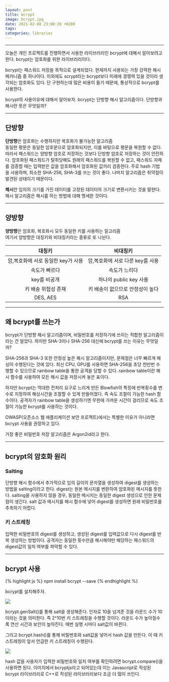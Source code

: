 ```yaml
---
layout: post
title: bcrypt
image: bcrypt.jpg
date: 2021-02-08 23:08:20 +0200
tags:
categories: libraries
---
```


***

오늘은 개인 프로젝트를 진행하면서 사용한 라이브러리인 bcrypt에 대해서 알아보려고 한다. 
bcrypt는 암호화를 위한 라이브러리이다.

bcrypt는 패스워드 저장을 목적으로 설계되었다. 현재까지 사용되는 가장 강력한 해시 메커니즘 중 하나이다. 이외에도 scrypt라는 bcrypt보다 미래에 경쟁력 있을 것이라 생각되는 암호화도 있다. 단 구현하는데 많은 비용이 들기 때문에, 통상적으로 bcrypt를 사용한다.

bcrypt의 사용이유에 대해서 알아보자. bcrypt는 단방향 해시 알고리즘이다. 단방향과 해시란 뜻은 무엇일까?

***

## 단방향

**단방향**은 암호화는 수행하지만 복호화가 불가능한 알고리즘  
동일한 평문은 동일한 암호문으로 암호화되지만, 이를 바탕으로 평문을 복원할 수 없다. 따라서 패스워드는 양방향 암호로 저장하는 것보다 단방향 암호로 저장하는 것이 안전하다. 암호화된 패스워드가 탈취당해도 원래의 패스워드를 복원할 수 없고, 패스워드 자체를 검증할 때는 입력받은 값을 암호화해서 암호화된 값끼리 검증한다. 주로 hash 기법을 사용하며, 최소한 SHA-256, SHA-3를 쓰는 것이 좋다. 나머지 알고리즘은 취약점이 발견된 상태이기 때문이다.

**해시**란 임의의 크기를 가진 데이터를 고정된 데이터의 크기로 변환시키는 것을 말한다. 해시 알고리즘은 해시를 하는 방법에 대해 명세한 것이다.

***

## 양방향
**양방향**은 암호화, 복호화시 모두 동일한 키를 사용하는 알고리즘  
여기서 양방향은 대칭키와 비대칭키라는 종류로 또 나뉜다.


|대칭키|비대칭키|
|:-----------------------------------:|:----------------------------------------------:|
|암,복호화에 서로 동일한 key가 사용| 암,복호화에 서로 다른 key를 사용|
|속도가 빠르다| 속도가 느리다|
|key를 비공개 | 하나의 public key 사용|
| 키 배송 위험성 존재  | 키 배송이 없으므로 안정성이 높다 |
|DES, AES | RSA|

***

## 왜 bcrypt를 쓰는가

bcrypt가 단방향 해시 알고리즘이며, 비밀번호를 저장하기에 쓰이는 적합한 알고리즘이라는 건 알았다. 하지만 SHA-3이나 SHA-256 대신에 bcrypt를 쓰는 이유는 무엇일까?

SHA-256과 SHA-3 또한 안정성 높은 해시 알고리즘이지만, 문제점은 너무 빠르게 해싱이 수행된다는 것에 있다. 최신 CPU, GPU를 사용하면 SHA-256을 초당 천만번 수행할 수 있으므로 rainbow table을 통한 공격을 당할 수 있다. rainbow table이란 해시 함수를 사용하여 모든 해시 값을 저장시켜 놓은 표이다.

하지만 bcrypt는 막대한 전처리 요구로 느리게 만든 Blowfish의 특징에 반복횟수를 변수로 지정하여 해싱시간을 조절할 수 있게 만들어졌다. 즉 속도 조절이 가능한 hash 함수이다. 공격자가 rainbow table을 생성하기엔 무한에 가까운 시간이 걸리므로 속도 조절이 가능한 bcrypt를 사용하는 것이다.

OWASP(오픈소스 웹 애플리케이션 보안 프로젝트)에서는 특별한 이유가 아니라면 bcrypt 사용을 권장하고 있다. 

가장 좋은 비밀번호 저장 알고리즘은 Argon2id라고 한다.

***
## bcrypt의 암호화 원리
### Salting
단방향 해시 함수에서 추가적으로 임의 길이의 문자열을 생성하여 digest를 생성하는 방법을 salting이라고 한다. digest는 원본 메시지를 변환하여 암호화된 메시지를 뜻한다. salting을 사용하지 않을 경우, 동일한 메시지는 동일한 digest 생성으로 인한 문제점이 생긴다. salt 값과 메시지를 해시 함수에 넣어 digest를 생성하면 원래 비밀번호를 추측하기 어렵다. 

### 키 스트레칭
입력한 비밀번호의 digest를 생성하고, 생성된 digest를 입력값으로 다시 digest를 반복 생성하는 방법이다. 공격자는 동일한 횟수만큼 해시해야만 해당하는 패스워드의 digest값의 일치 여부를 파악할 수 있다.

***

## bcrypt 사용
{% highlight js %}
    npm install bcrypt --save
{% endhighlight %}

bcrypt를 설치해주자.

![]({{site.baseurl}}/images/bcrypt2.jpg)


bcrypt.genSalt()를 통해 salt을 생성해준다. 인자로 10을 넘겨준 것을 라운드 수가 10이라는 것을 의미한다. 즉 2^10번 키 스트레칭을 수행할 것이다. 라운드 수가 높아질수록 연산 시간과 보안이 높아진다. 매번 실행 시마다 salt값이 바뀐다.

그리고 bcrypt.hash()를 통해  비밀번호와 salt값을 넣어서 hash 값을 만든다. 이 때 키 스트레칭이 앞서 언급한 키 스트레칭이 수행된다. 

![]({{site.baseurl}}/images/bcrypt3.jpg)

hash 값을 사용자가 입력한 비밀번호와 일치 여부를 확인하려면 bcrypt.compare()을 사용하면 된다. 이미지에서 bcryptjs라고 되어있는데 이는 Javascript로 작성된 bcrypt 라이브러리로 C++로 작성된 라이브러리보다 조금 더 많이 쓰인다. 

